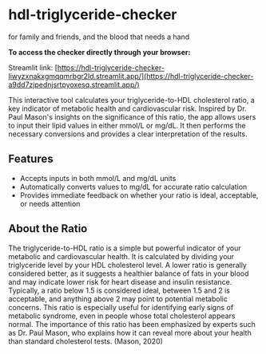 # hdl-triglyceride-checker

for family and friends, and the blood that needs a hand

**To access the checker directly through your browser:**

Streamlit link: [https://hdl-triglyceride-checker-liwyzxnakxgmqqmrbgr2ld.streamlit.app/](https://hdl-triglyceride-checker-a9dd7zjpednjsrtpyoxesq.streamlit.app/)

This interactive tool calculates your triglyceride-to-HDL cholesterol ratio, a key indicator of metabolic health and cardiovascular risk. Inspired by Dr. Paul Mason's insights on the significance of this ratio, the app allows users to input their lipid values in either mmol/L or mg/dL. It then performs the necessary conversions and provides a clear interpretation of the results.
## Features
- Accepts inputs in both mmol/L and mg/dL units
- Automatically converts values to mg/dL for accurate ratio calculation
- Provides immediate feedback on whether your ratio is ideal, acceptable, or needs attention

## About the Ratio
The triglyceride-to-HDL ratio is a simple but powerful indicator of your metabolic and cardiovascular health. It is calculated by dividing your triglyceride level by your HDL cholesterol level. A lower ratio is generally considered better, as it suggests a healthier balance of fats in your blood and may indicate lower risk for heart disease and insulin resistance. Typically, a ratio below 1.5 is considered ideal, between 1.5 and 2 is acceptable, and anything above 2 may point to potential metabolic concerns. This ratio is especially useful for identifying early signs of metabolic syndrome, even in people whose total cholesterol appears normal. The importance of this ratio has been emphasized by experts such as Dr. Paul Mason, who explains how it can reveal more about your health than standard cholesterol tests.
(Mason, 2020)
